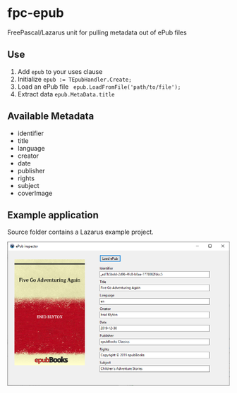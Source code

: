 # fpc-epub
FreePascal/Lazarus unit for pulling metadata out of ePub files

## Use
1. Add `epub` to your uses clause
2. Initialize `epub := TEpubHandler.Create;`
3. Load an ePub file ` epub.LoadFromFile('path/to/file');`
4. Extract data `epub.MetaData.title`

## Available Metadata
* identifier
* title
* language
* creator
* date
* publisher
* rights
* subject
* coverImage

## Example application
Source folder contains a Lazarus example project.

<img src="epubInspector.PNG" />
